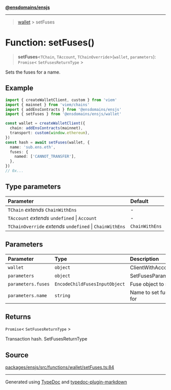 [**@ensdomains/ensjs**](../README.md)

---

> [wallet](README.md) > setFuses

# Function: setFuses()

> **setFuses**\<`TChain`, `TAccount`, `TChainOverride`\>(`wallet`, `parameters`): `Promise`\< `SetFusesReturnType` \>

Sets the fuses for a name.

## Example

```ts
import { createWalletClient, custom } from 'viem'
import { mainnet } from 'viem/chains'
import { addEnsContracts } from '@ensdomains/ensjs'
import { setFuses } from '@ensdomains/ensjs/wallet'

const wallet = createWalletClient({
  chain: addEnsContracts(mainnet),
  transport: custom(window.ethereum),
})
const hash = await setFuses(wallet, {
  name: 'sub.ens.eth',
  fuses: {
    named: ['CANNOT_TRANSFER'],
  },
})
// 0x...
```

## Type parameters

| Parameter                                                | Default        |
| :------------------------------------------------------- | :------------- |
| `TChain` _extends_ `ChainWithEns`                        | -              |
| `TAccount` _extends_ `undefined` \| `Account`            | -              |
| `TChainOverride` _extends_ `undefined` \| `ChainWithEns` | `ChainWithEns` |

## Parameters

| Parameter          | Type                          | Description           |
| :----------------- | :---------------------------- | :-------------------- |
| `wallet`           | `object`                      | ClientWithAccount     |
| `parameters`       | `object`                      | SetFusesParameters    |
| `parameters.fuses` | `EncodeChildFusesInputObject` | Fuse object to set to |
| `parameters.name`  | `string`                      | Name to set fuses for |

## Returns

`Promise`\< `SetFusesReturnType` \>

Transaction hash. SetFusesReturnType

## Source

[packages/ensjs/src/functions/wallet/setFuses.ts:84](https://github.com/ensdomains/ensjs-v3/blob/1b90b888/packages/ensjs/src/functions/wallet/setFuses.ts#L84)

---

Generated using [TypeDoc](https://typedoc.org/) and [typedoc-plugin-markdown](https://www.npmjs.com/package/typedoc-plugin-markdown)
